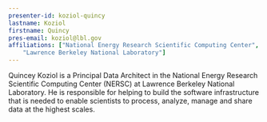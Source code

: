 ```yaml
---
presenter-id: koziol-quincy
lastname: Koziol
firstname: Quincy
pres-email: koziol@lbl.gov
affiliations: ["National Energy Research Scientific Computing Center", 
	"Lawrence Berkeley National Laboratory"]
---
```

Quincey Koziol is a Principal Data Architect in the
National Energy Research Scientific Computing Center (NERSC) at
Lawrence Berkeley National Laboratory. He is responsible for helping
to build the software infrastructure that is needed to enable
scientists to process, analyze, manage and share data at the highest
scales.
